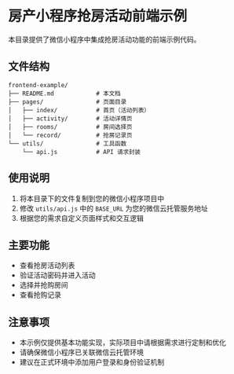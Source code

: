 # 房产小程序抢房活动前端示例

本目录提供了微信小程序中集成抢房活动功能的前端示例代码。

## 文件结构

```
frontend-example/
├── README.md            # 本文档
├── pages/               # 页面目录
│   ├── index/           # 首页（活动列表）
│   ├── activity/        # 活动详情页
│   ├── rooms/           # 房间选择页
│   └── record/          # 抢房记录页
└── utils/               # 工具函数
    └── api.js           # API 请求封装
```

## 使用说明

1. 将本目录下的文件复制到您的微信小程序项目中
2. 修改 `utils/api.js` 中的 `BASE_URL` 为您的微信云托管服务地址
3. 根据您的需求自定义页面样式和交互逻辑

## 主要功能

- 查看抢房活动列表
- 验证活动密码并进入活动
- 选择并抢购房间
- 查看抢购记录

## 注意事项

- 本示例仅提供基本功能实现，实际项目中请根据需求进行定制和优化
- 请确保微信小程序已关联微信云托管环境
- 建议在正式环境中添加用户登录和身份验证机制
